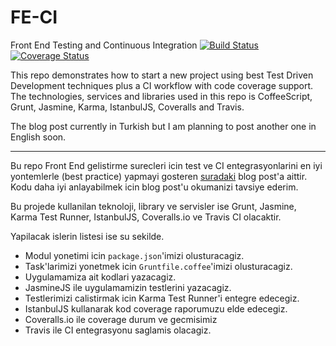 FE-CI
=====

Front End Testing and Continuous Integration [![Build Status](https://travis-ci.org/fatihacet/FE-CI.svg?branch=master)](https://travis-ci.org/fatihacet/FE-CI) [![Coverage Status](https://img.shields.io/coveralls/fatihacet/FE-CI.svg)](https://coveralls.io/r/fatihacet/FE-CI?branch=master)

This repo demonstrates how to start a new project using best Test Driven Development techniques plus a CI workflow with code coverage support. The technologies, services and libraries used in this repo is CoffeeScript, Grunt, Jasmine, Karma, IstanbulJS, Coveralls and Travis.

The blog post currently in Turkish but I am planning to post another one in English soon.

----

Bu repo Front End gelistirme surecleri icin test ve CI entegrasyonlarini en iyi yontemlerle (best practice) yapmayi gosteren [suradaki](http://fatihacet.com/fe-ci) blog post'a aittir. Kodu daha iyi anlayabilmek icin blog post'u okumanizi tavsiye ederim.

Bu projede kullanilan teknoloji, library ve servisler ise Grunt, Jasmine, Karma Test Runner, IstanbulJS, Coveralls.io ve Travis CI olacaktir.

Yapilacak islerin listesi ise su sekilde.

* Modul yonetimi icin `package.json`'imizi olusturacagiz.
* Task'larimizi yonetmek icin `Gruntfile.coffee`'imizi olusturacagiz.
* Uygulamamiza ait kodlari yazacagiz.
* JasmineJS ile uygulamamizin testlerini yazacagiz.
* Testlerimizi calistirmak icin Karma Test Runner'i entegre edecegiz.
* IstanbulJS kullanarak kod coverage raporumuzu elde edecegiz.
* Coveralls.io ile coverage durum ve gecmisimiz
* Travis ile CI entegrasyonu saglamis olacagiz.
